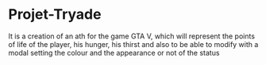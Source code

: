 # Projet-Tryade

It is a creation of an ath for the game GTA V, 
which will represent the points of life of the player, his hunger, his thirst 
and also to be able to modify with a modal setting the colour and the appearance or not of the status
